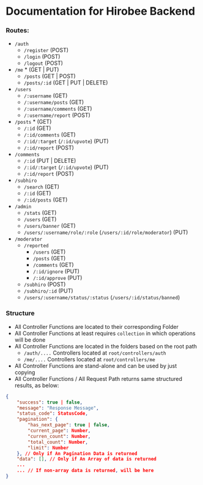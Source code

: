 # Documentation for Hirobee Backend

### Routes:

-   `/auth`
    -   `/register` (POST)
    -   `/login` (POST)
    -   `/logout` (POST)
-   `/me` \* (GET | PUT)
    -   `/posts` (GET | POST)
    -   `/posts/:id` (GET | PUT | DELETE)
-   `/users`
    -   `/:username` (GET)
    -   `/:username/posts` (GET)
    -   `/:username/comments` (GET)
    -   `/:username/report` (POST)
-   `/posts` \* (GET)
    -   `/:id` (GET)
    -   `/:id/comments` (GET)
    -   `/:id/:target` (`/:id/upvote`) (PUT)
    -   `/:id/report` (POST)
-   `/comments`
    -   `/:id` (PUT | DELETE)
    -   `/:id/:target` (`/:id/upvote`) (PUT)
    -   `/:id/report` (POST)
-   `/subhiro`
    -   `/search` (GET)
    -   `/:id` (GET)
    -   `/:id/posts` (GET)
-   `/admin`
    -   `/stats` (GET)
    -   `/users` (GET)
    -   `/users/banner` (GET)
    -   `/users/:username/role/:role` (`/users/:id/role/moderator`) (PUT)
-   `/moderator`
    -   `/reported`
        -   `/users` (GET)
        -   `/posts` (GET)
        -   `/comments` (GET)
        -   `/:id/ignore` (PUT)
        -   `/:id/approve` (PUT)
    -   `/subhiro` (POST)
    -   `/subhiro/:id` (PUT)
    -   `/users/:username/status/:status` (`/users/:id/status/banned`)

### Structure

-   All Controller Functions are located to their corresponding Folder
-   All Controller Functions at least requires `collection` in which operations will be done
-   All Controller Functions are located in the folders based on the root path
    -   `/auth/....` Controllers located at `root/controllers/auth`
    -   `/me/....` Controllers located at `root/controllers/me`
-   All Controller Functions are stand-alone and can be used by just copying
-   All Controller Functions / All Request Path returns same structured results, as below:

```json
{
    "success": true | false,
    "message": "Response Message",
    "status_code": StatusCode,
    "pagination": {
        "has_next_page": true | false,
        "current_page": Number,
        "curren_count": Number,
        "total_count": Number,
        "limit": Number
    }, // Only if An Pagination Data is returned
    "data": [], // Only if An Array of data is returned
    ...
    ... // If non-array data is returned, will be here
}
```
